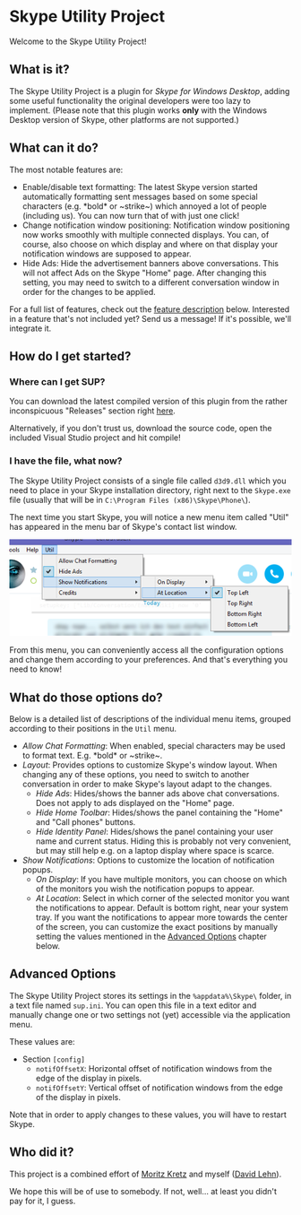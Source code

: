 Skype Utility Project
=====================

Welcome to the Skype Utility Project!

## What is it?

The Skype Utility Project is a plugin for *Skype for Windows Desktop*, adding some useful functionality the original developers were too lazy to implement. (Please note that this plugin works **only** with the Windows Desktop version of Skype, other platforms are not supported.)

## What can it do?

The most notable features are:
- Enable/disable text formatting: The latest Skype version started automatically formatting sent messages based on some special characters (e.g. \*bold\* or ~strike~) which annoyed a lot of people (including us). You can now turn that of with just one click!
- Change notification window positioning: Notification window positioning now works smoothly with multiple connected displays. You can, of course, also choose on which display and where on that display your notification windows are supposed to appear.
- Hide Ads: Hide the advertisement banners above conversations. This will not affect Ads on the Skype "Home" page. After changing this setting, you may need to switch to a different conversation window in order for the changes to be applied.

For a full list of features, check out the [feature description](#What-do-those-options-do) below. Interested in a feature that's not included yet? Send us a message! If it's possible, we'll integrate it.

## How do I get started?

### Where can I get SUP?

You can download the latest compiled version of this plugin from the rather inconspicuous "Releases" section right [here](https://github.com/dlehn/Skype-Utility-Project/releases).

Alternatively, if you don't trust us, download the source code, open the included Visual Studio project and hit compile!

### I have the file, what now?

The Skype Utility Project consists of a single file called `d3d9.dll` which you need to place in your Skype installation directory, right next to the `Skype.exe` file (usually that will be in `C:\Program Files (x86)\Skype\Phone\`).

The next time you start Skype, you will notice a new menu item called "Util" has appeared in the menu bar of Skype's contact list window.

![Screenshot](/res/menu.png?raw=true "Screenshot")

From this menu, you can conveniently access all the configuration options and change them according to your preferences.
And that's everything you need to know!

## What do those options do?

Below is a detailed list of descriptions of the individual menu items, grouped according to their positions in the `Util` menu.
- *Allow Chat Formatting*: When enabled, special characters may be used to format text. E.g. \*bold\* or ~strike~.
- *Layout*: Provides options to customize Skype's window layout. When changing any of these options, you need to switch to another conversation in order to make Skype's layout adapt to the changes.
  - *Hide Ads*: Hides/shows the banner ads above chat conversations. Does not apply to ads displayed on the "Home" page.
  - *Hide Home Toolbar*: Hides/shows the panel containing the "Home" and "Call phones" buttons.
  - *Hide Identity Panel*: Hides/shows the panel containing your user name and current status. Hiding this is probably not very convenient, but may still help e.g. on a laptop display where space is scarce.
- *Show Notifications*: Options to customize the location of notification popups.
  - *On Display*: If you have multiple monitors, you can choose on which of the monitors you wish the notification popups to appear.
  - *At Location*: Select in which corner of the selected monitor you want the notifications to appear. Default is bottom right, near your system tray. If you want the notifications to appear more towards the center of the screen, you can customize the exact positions by manually setting the values mentioned in the [Advanced Options](#Advanced-Options) chapter below.

## Advanced Options

The Skype Utility Project stores its settings in the `%appdata%\Skype\` folder, in a text file named `sup.ini`. You can open this file in a text editor and manually change one or two settings not (yet) accessible via the application menu.

These values are:
- Section `[config]`
  - `notifOffsetX`: Horizontal offset of notification windows from the edge of the display in pixels.
  - `notifOffsetY`: Vertical offset of notification windows from the edge of the display in pixels.

Note that in order to apply changes to these values, you will have to restart Skype.

## Who did it?

This project is a combined effort of [Moritz Kretz](http://kretzmoritz.wordpress.com/ "Portfolio") and myself ([David Lehn](http://blog.mountain-view.de "Portfolio")).

We hope this will be of use to somebody. If not, well... at least you didn't pay for it, I guess.

